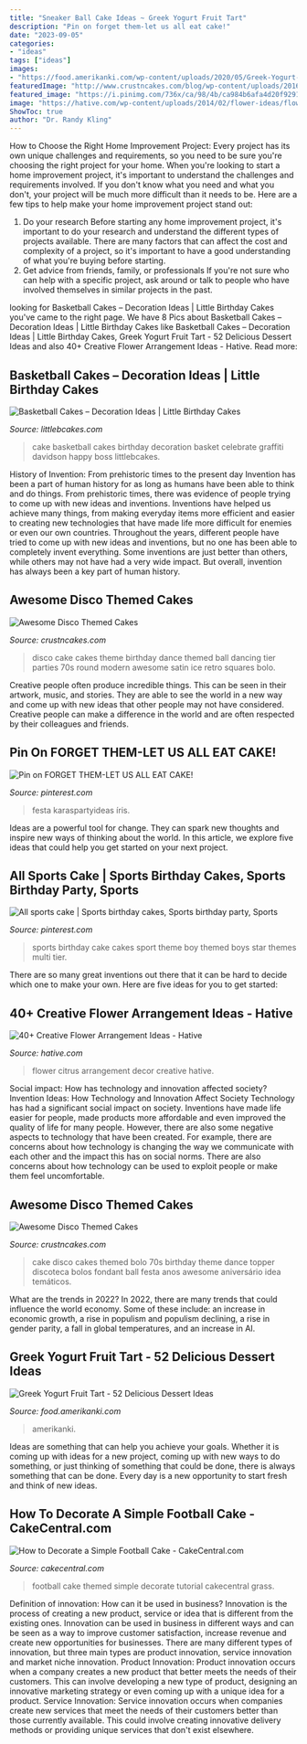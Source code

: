 ```yaml
---
title: "Sneaker Ball Cake Ideas ~ Greek Yogurt Fruit Tart"
description: "Pin on forget them-let us all eat cake!"
date: "2023-09-05"
categories:
- "ideas"
tags: ["ideas"]
images:
- "https://food.amerikanki.com/wp-content/uploads/2020/05/Greek-Yogurt-Fruit-Tart-1024x1536.jpg"
featuredImage: "http://www.crustncakes.com/blog/wp-content/uploads/2016/12/569aa607763738453616431450ddb1b5-523x1024.jpg"
featured_image: "https://i.pinimg.com/736x/ca/98/4b/ca984b6afa4d20f9291790708f29dfaf.jpg"
image: "https://hative.com/wp-content/uploads/2014/02/flower-ideas/flower-decor-with-citrus-10.jpg"
ShowToc: true
author: "Dr. Randy Kling"
---
```



How to Choose the Right Home Improvement Project: Every project has its own unique challenges and requirements, so you need to be sure you're choosing the right project for your home.
When you're looking to start a home improvement project, it's important to understand the challenges and requirements involved. If you don't know what you need and what you don't, your project will be much more difficult than it needs to be. Here are a few tips to help make your home improvement project stand out:
1. Do your research
Before starting any home improvement project, it's important to do your research and understand the different types of projects available. There are many factors that can affect the cost and complexity of a project, so it's important to have a good understanding of what you're buying before starting.
2. Get advice from friends, family, or professionals
If you're not sure who can help with a specific project, ask around or talk to people who have involved themselves in similar projects in the past.

	

		
looking for Basketball Cakes – Decoration Ideas | Little Birthday Cakes you've came to the right page. We have 8 Pics about Basketball Cakes – Decoration Ideas | Little Birthday Cakes like Basketball Cakes – Decoration Ideas | Little Birthday Cakes, Greek Yogurt Fruit Tart - 52 Delicious Dessert Ideas and also 40+ Creative Flower Arrangement Ideas - Hative. Read more:
		
    
## Basketball Cakes – Decoration Ideas | Little Birthday Cakes

<img loading=lazy src="http://www.littlebcakes.com/wp-content/uploads/2014/01/Basketball-Cake-Pictures-1024x682.jpg" onerror="this.onerror=null;this.src='https://tse4.mm.bing.net/th?id=OIP.NTk4vHkzcIdiQr_t2tBtPAHaE7&amp;pid=15.1';" alt="Basketball Cakes – Decoration Ideas | Little Birthday Cakes">

_Source: littlebcakes.com_

>cake basketball cakes birthday decoration basket celebrate graffiti davidson happy boss littlebcakes. 

	

History of Invention: From prehistoric times to the present day
Invention has been a part of human history for as long as humans have been able to think and do things. From prehistoric times, there was evidence of people trying to come up with new ideas and inventions. Inventions have helped us achieve many things, from making everyday items more efficient and easier to creating new technologies that have made life more difficult for enemies or even our own countries. Throughout the years, different people have tried to come up with new ideas and inventions, but no one has been able to completely invent everything. Some inventions are just better than others, while others may not have had a very wide impact. But overall, invention has always been a key part of human history.

    
## Awesome Disco Themed Cakes

<img loading=lazy src="http://www.crustncakes.com/blog/wp-content/uploads/2016/12/f2792ed2946633bd90ae4383e847ac2b.jpg" onerror="this.onerror=null;this.src='https://tse2.mm.bing.net/th?id=OIP.H9c1hEEwTgZEd8FvbUJhUQHaLD&amp;pid=15.1';" alt="Awesome Disco Themed Cakes">

_Source: crustncakes.com_

>disco cake cakes theme birthday dance themed ball dancing tier parties 70s round modern awesome satin ice retro squares bolo. 

	

Creative people often produce incredible things. This can be seen in their artwork, music, and stories. They are able to see the world in a new way and come up with new ideas that other people may not have considered. Creative people can make a difference in the world and are often respected by their colleagues and friends.

    
## Pin On FORGET THEM-LET US ALL EAT CAKE!

<img loading=lazy src="https://i.pinimg.com/736x/ca/98/4b/ca984b6afa4d20f9291790708f29dfaf.jpg" onerror="this.onerror=null;this.src='https://tse2.mm.bing.net/th?id=OIP.EkO_8g5y1evW02EO4rzamQHaLH&amp;pid=15.1';" alt="Pin on FORGET THEM-LET US ALL EAT CAKE!">

_Source: pinterest.com_

>festa karaspartyideas íris. 

	

Ideas are a powerful tool for change. They can spark new thoughts and inspire new ways of thinking about the world. In this article, we explore five ideas that could help you get started on your next project.

    
## All Sports Cake | Sports Birthday Cakes, Sports Birthday Party, Sports

<img loading=lazy src="https://i.pinimg.com/736x/01/0e/fa/010efad97b39648fd3eb314ae85691c1--all-star-birthday-party-sports-boys-sports-party.jpg" onerror="this.onerror=null;this.src='https://tse4.mm.bing.net/th?id=OIP.Kk8ctGwYJL03JQvJ_vMywgHaLI&amp;pid=15.1';" alt="All sports cake | Sports birthday cakes, Sports birthday party, Sports">

_Source: pinterest.com_

>sports birthday cake cakes sport theme boy themed boys star themes multi tier. 

	

There are so many great inventions out there that it can be hard to decide which one to make your own. Here are five ideas for you to get started: 

    
## 40+ Creative Flower Arrangement Ideas - Hative

<img loading=lazy src="https://hative.com/wp-content/uploads/2014/02/flower-ideas/flower-decor-with-citrus-10.jpg" onerror="this.onerror=null;this.src='https://tse3.mm.bing.net/th?id=OIP.7dWructAQS4Ce2DuCQsPVgHaJ4&amp;pid=15.1';" alt="40+ Creative Flower Arrangement Ideas - Hative">

_Source: hative.com_

>flower citrus arrangement decor creative hative. 

	

Social impact: How has technology and innovation affected society?
Invention Ideas: How Technology and Innovation Affect Society
Technology has had a significant social impact on society. Inventions have made life easier for people, made products more affordable and even improved the quality of life for many people. However, there are also some negative aspects to technology that have been created. For example, there are concerns about how technology is changing the way we communicate with each other and the impact this has on social norms. There are also concerns about how technology can be used to exploit people or make them feel uncomfortable.

    
## Awesome Disco Themed Cakes

<img loading=lazy src="http://www.crustncakes.com/blog/wp-content/uploads/2016/12/569aa607763738453616431450ddb1b5-523x1024.jpg" onerror="this.onerror=null;this.src='https://tse4.mm.bing.net/th?id=OIP.UN7vTGmEsnsRnFyZuXM8GwHaOg&amp;pid=15.1';" alt="Awesome Disco Themed Cakes">

_Source: crustncakes.com_

>cake disco cakes themed bolo 70s birthday theme dance topper discoteca bolos fondant ball festa anos awesome aniversário idea temáticos. 

	

What are the trends in 2022?
In 2022, there are many trends that could influence the world economy. Some of these include: an increase in economic growth, a rise in populism and populism declining, a rise in gender parity, a fall in global temperatures, and an increase in AI.

    
## Greek Yogurt Fruit Tart - 52 Delicious Dessert Ideas

<img loading=lazy src="https://food.amerikanki.com/wp-content/uploads/2020/05/Greek-Yogurt-Fruit-Tart-1024x1536.jpg" onerror="this.onerror=null;this.src='https://tse1.mm.bing.net/th?id=OIP.0Cp8cMopn3REvXEq2sYUiQHaLH&amp;pid=15.1';" alt="Greek Yogurt Fruit Tart - 52 Delicious Dessert Ideas">

_Source: food.amerikanki.com_

>amerikanki. 

	

Ideas are something that can help you achieve your goals. Whether it is coming up with ideas for a new project, coming up with new ways to do something, or just thinking of something that could be done, there is always something that can be done. Every day is a new opportunity to start fresh and think of new ideas.

    
## How To Decorate A Simple Football Cake - CakeCentral.com

<img loading=lazy src="https://cdn001.cakecentral.com/b/wp-content/blogs.dir/1/files/2015/01/900_hqdefault11.jpg" onerror="this.onerror=null;this.src='https://tse2.mm.bing.net/th?id=OIP.34vAU1ytX_065UsuJr5vJQHaFj&amp;pid=15.1';" alt="How to Decorate a Simple Football Cake - CakeCentral.com">

_Source: cakecentral.com_

>football cake themed simple decorate tutorial cakecentral grass. 

	

Definition of innovation: How can it be used in business?
Innovation is the process of creating a new product, service or idea that is different from the existing ones. Innovation can be used in business in different ways and can be seen as a way to improve customer satisfaction, increase revenue and create new opportunities for businesses. There are many different types of innovation, but three main types are product innovation, service innovation and market niche innovation. Product Innovation: Product innovation occurs when a company creates a new product that better meets the needs of their customers. This can involve developing a new type of product, designing an innovative marketing strategy or even coming up with a unique idea for a product. Service Innovation: Service innovation occurs when companies create new services that meet the needs of their customers better than those currently available. This could involve creating innovative delivery methods or providing unique services that don't exist elsewhere.

